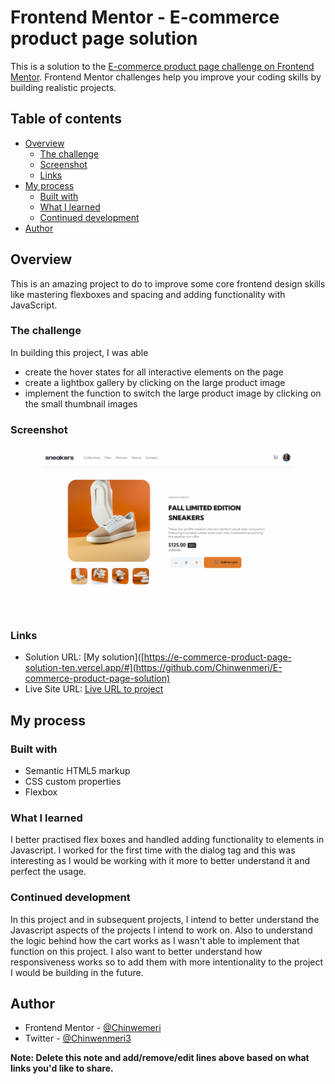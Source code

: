 # Frontend Mentor - E-commerce product page solution

This is a solution to the [E-commerce product page challenge on Frontend Mentor](https://www.frontendmentor.io/challenges/ecommerce-product-page-UPsZ9MJp6). Frontend Mentor challenges help you improve your coding skills by building realistic projects.

## Table of contents

- [Overview](#overview)
  - [The challenge](#the-challenge)
  - [Screenshot](#screenshot)
  - [Links](#links)
- [My process](#my-process)
  - [Built with](#built-with)
  - [What I learned](#what-i-learned)
  - [Continued development](#continued-development)
- [Author](#author)

## Overview

This is an amazing project to do to improve some core frontend design skills like mastering flexboxes and spacing and adding functionality with JavaScript.

### The challenge

In building this project, I was able

- create the hover states for all interactive elements on the page
- create a lightbox gallery by clicking on the large product image
- implement the function to switch the large product image by clicking on the small thumbnail images

### Screenshot

![](./images/project-screenshot.png)

### Links

- Solution URL: [My solution]([https://e-commerce-product-page-solution-ten.vercel.app/#](https://github.com/Chinwenmeri/E-commerce-product-page-solution)
- Live Site URL: [Live URL to project](https://e-commerce-product-page-solution-ten.vercel.app/#)

## My process

### Built with

- Semantic HTML5 markup
- CSS custom properties
- Flexbox

### What I learned

I better practised flex boxes and handled adding functionality to elements in Javascript.
I worked for the first time with the dialog tag and this was interesting as I would be working with it more to better understand it and perfect the usage.

### Continued development

In this project and in subsequent projects, I intend to better understand the Javascript aspects of the projects I intend to work on.
Also to understand the logic behind how the cart works as I wasn't able to implement that function on this project. I also want to better understand how responsiveness works so to add them with more intentionality to the project I would be building in the future.

## Author

- Frontend Mentor - [@Chinwemeri](https://www.frontendmentor.io/profile/Chinwenmeri)
- Twitter - [@Chinwenmeri3](https://x.com/Chinwenmeri3)

**Note: Delete this note and add/remove/edit lines above based on what links you'd like to share.**
